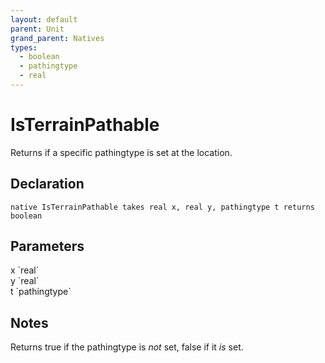 ```yaml
---
layout: default
parent: Unit
grand_parent: Natives
types:
  - boolean
  - pathingtype
  - real
---
```


# IsTerrainPathable
Returns if a specific pathingtype is set at the location.

## Declaration

```
native IsTerrainPathable takes real x, real y, pathingtype t returns boolean
```

## Parameters
<dl>
  <dt>x `real`</dt>
  <dd></dd>

  <dt>y `real`</dt>
  <dd></dd>

  <dt>t `pathingtype`</dt>
  <dd></dd>
</dl>

## Notes 
Returns true if the pathingtype is *not* set, false if it *is* set.
